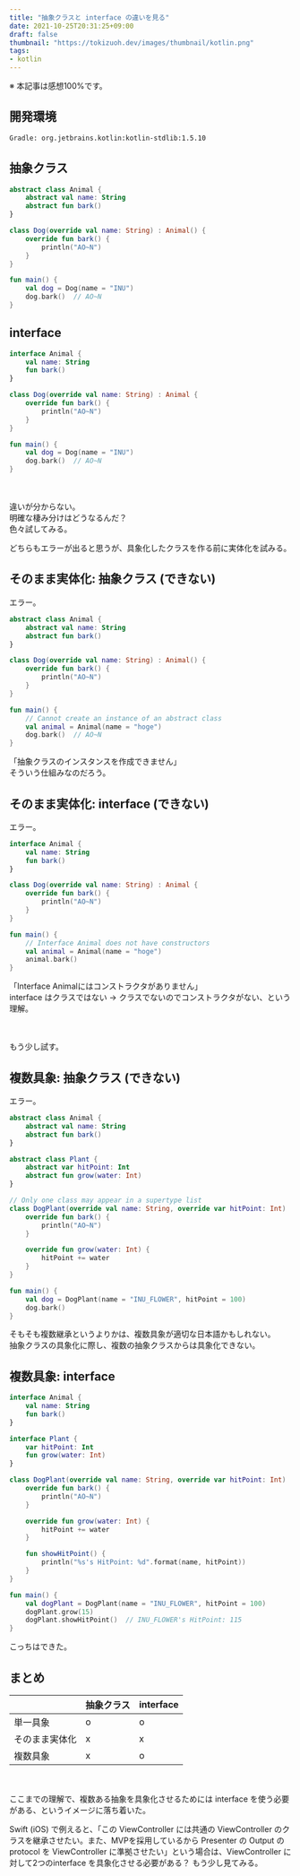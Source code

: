 ```yaml
---
title: "抽象クラスと interface の違いを見る"
date: 2021-10-25T20:31:25+09:00
draft: false
thumbnail: "https://tokizuoh.dev/images/thumbnail/kotlin.png"
tags:
- kotlin
---
```

  
※ 本記事は感想100%です。  
  
<!--more-->  
  
## 開発環境  
  
```bash
Gradle: org.jetbrains.kotlin:kotlin-stdlib:1.5.10
```
  
## 抽象クラス
  
```kotlin
abstract class Animal {
    abstract val name: String
    abstract fun bark()
}

class Dog(override val name: String) : Animal() {
    override fun bark() {
        println("AO~N")
    }
}

fun main() {
    val dog = Dog(name = "INU")
    dog.bark()  // AO~N
}
```
  
## interface
  
```kotlin
interface Animal {
    val name: String
    fun bark()
}

class Dog(override val name: String) : Animal {
    override fun bark() {
        println("AO~N")
    }
}

fun main() {
    val dog = Dog(name = "INU")
    dog.bark()  // AO~N
}
```
  
　
  
違いが分からない。  
明確な棲み分けはどうなるんだ？  
色々試してみる。  
  
どちらもエラーが出ると思うが、具象化したクラスを作る前に実体化を試みる。  
  
## そのまま実体化: 抽象クラス (できない)
  
エラー。  
  
```kotlin
abstract class Animal {
    abstract val name: String
    abstract fun bark()
}

class Dog(override val name: String) : Animal() {
    override fun bark() {
        println("AO~N")
    }
}

fun main() {
    // Cannot create an instance of an abstract class
    val animal = Animal(name = "hoge")
    dog.bark()  // AO~N
}
```
  
「抽象クラスのインスタンスを作成できません」  
そういう仕組みなのだろう。  
  
## そのまま実体化: interface (できない)
  
エラー。  
  
```kotlin
interface Animal {
    val name: String
    fun bark()
}

class Dog(override val name: String) : Animal {
    override fun bark() {
        println("AO~N")
    }
}

fun main() {
    // Interface Animal does not have constructors
    val animal = Animal(name = "hoge")
    animal.bark()
}
```
  
「Interface Animalにはコンストラクタがありません」  
interface はクラスではない → クラスでないのでコンストラクタがない、という理解。  
  
　
  
もう少し試す。  
  
## 複数具象: 抽象クラス (できない)
  
エラー。  
  
```kotlin
abstract class Animal {
    abstract val name: String
    abstract fun bark()
}

abstract class Plant {
    abstract var hitPoint: Int
    abstract fun grow(water: Int)
}

// Only one class may appear in a supertype list
class DogPlant(override val name: String, override var hitPoint: Int) : Animal(), Plant() {
    override fun bark() {
        println("AO~N")
    }

    override fun grow(water: Int) {
        hitPoint += water
    }
}

fun main() {
    val dog = DogPlant(name = "INU_FLOWER", hitPoint = 100)
    dog.bark()
}
```
  
そもそも複数継承というよりかは、複数具象が適切な日本語かもしれない。  
抽象クラスの具象化に際し、複数の抽象クラスからは具象化できない。  
  
## 複数具象: interface 
  
```kotlin
interface Animal {
    val name: String
    fun bark()
}

interface Plant {
    var hitPoint: Int
    fun grow(water: Int)
}

class DogPlant(override val name: String, override var hitPoint: Int) : Animal, Plant {
    override fun bark() {
        println("AO~N")
    }

    override fun grow(water: Int) {
        hitPoint += water
    }

    fun showHitPoint() {
        println("%s's HitPoint: %d".format(name, hitPoint))
    }
}

fun main() {
    val dogPlant = DogPlant(name = "INU_FLOWER", hitPoint = 100)
    dogPlant.grow(15)
    dogPlant.showHitPoint()  // INU_FLOWER's HitPoint: 115
}
```
  
こっちはできた。  
  
## まとめ
  
|  | 抽象クラス | interface |
| --- | --- | --- |
| 単一具象 | o | o |
| そのまま実体化 | x | x |
| 複数具象 | x | o |
  
　
  
ここまでの理解で、複数ある抽象を具象化させるためには interface を使う必要がある、というイメージに落ち着いた。  
  
Swift (iOS) で例えると、「この ViewController には共通の ViewController のクラスを継承させたい。また、MVPを採用しているから Presenter の Output の protocol を ViewController に準拠させたい」という場合は、ViewController に対して2つのinterface を具象化させる必要がある？ もう少し見てみる。  
  